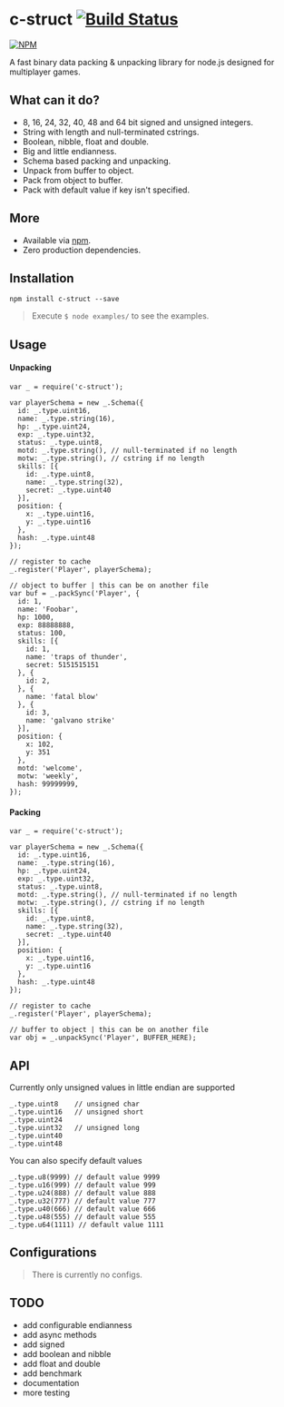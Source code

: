 c-struct [![Build Status](https://travis-ci.org/majimboo/c-struct.svg?branch=master)](https://travis-ci.org/majimboo/c-struct)
========

[![NPM](https://nodei.co/npm/c-struct.png?downloads=true)](https://nodei.co/npm/c-struct/)

A fast binary data packing &amp; unpacking library for node.js designed for multiplayer games.

What can it do?
---------------

* 8, 16, 24, 32, 40, 48 and 64 bit signed and unsigned integers.
* String with length and null-terminated cstrings.
* Boolean, nibble, float and double.
* Big and little endianness.
* Schema based packing and unpacking.
* Unpack from buffer to object.
* Pack from object to buffer.
* Pack with default value if key isn't specified.

More
----
* Available via [npm](https://npmjs.org/package/c-struct).
* Zero production dependencies.

Installation
------------

    npm install c-struct --save

> Execute `$ node examples/` to see the examples.

Usage
-----

#### Unpacking ####

    var _ = require('c-struct');

    var playerSchema = new _.Schema({
      id: _.type.uint16,
      name: _.type.string(16),
      hp: _.type.uint24,
      exp: _.type.uint32,
      status: _.type.uint8,
      motd: _.type.string(), // null-terminated if no length
      motw: _.type.string(), // cstring if no length
      skills: [{
        id: _.type.uint8,
        name: _.type.string(32),
        secret: _.type.uint40
      }],
      position: {
        x: _.type.uint16,
        y: _.type.uint16
      },
      hash: _.type.uint48
    });

    // register to cache
    _.register('Player', playerSchema);

    // object to buffer | this can be on another file
    var buf = _.packSync('Player', {
      id: 1,
      name: 'Foobar',
      hp: 1000,
      exp: 88888888,
      status: 100,
      skills: [{
        id: 1,
        name: 'traps of thunder',
        secret: 5151515151
      }, {
        id: 2,
      }, {
        name: 'fatal blow'
      }, {
        id: 3,
        name: 'galvano strike'
      }],
      position: {
        x: 102,
        y: 351
      },
      motd: 'welcome',
      motw: 'weekly',
      hash: 99999999,
    });

#### Packing ####

    var _ = require('c-struct');

    var playerSchema = new _.Schema({
      id: _.type.uint16,
      name: _.type.string(16),
      hp: _.type.uint24,
      exp: _.type.uint32,
      status: _.type.uint8,
      motd: _.type.string(), // null-terminated if no length
      motw: _.type.string(), // cstring if no length
      skills: [{
        id: _.type.uint8,
        name: _.type.string(32),
        secret: _.type.uint40
      }],
      position: {
        x: _.type.uint16,
        y: _.type.uint16
      },
      hash: _.type.uint48
    });

    // register to cache
    _.register('Player', playerSchema);

    // buffer to object | this can be on another file
    var obj = _.unpackSync('Player', BUFFER_HERE);


API
---

Currently only unsigned values in little endian are supported

    _.type.uint8    // unsigned char
    _.type.uint16   // unsigned short
    _.type.uint24
    _.type.uint32   // unsigned long
    _.type.uint40
    _.type.uint48

You can also specify default values

    _.type.u8(9999) // default value 9999
    _.type.u16(999) // default value 999
    _.type.u24(888) // default value 888
    _.type.u32(777) // default value 777
    _.type.u40(666) // default value 666
    _.type.u48(555) // default value 555
    _.type.u64(1111) // default value 1111

Configurations
----

> There is currently no configs.

TODO
----

- add configurable endianness
- add async methods
- add signed
- add boolean and nibble
- add float and double
- add benchmark
- documentation
- more testing

